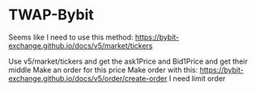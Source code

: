 # TWAP-Bybit

Seems like I need to use this method:
https://bybit-exchange.github.io/docs/v5/market/tickers

Use v5/market/tickers and get the ask1Price and Bid1Price and get their middle
Make an order for this price
Make order with this:
https://bybit-exchange.github.io/docs/v5/order/create-order
I need limit order
